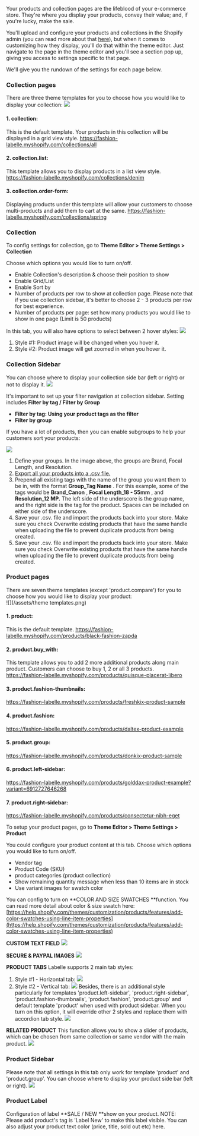 Your products and collection pages are the lifeblood of your e-commerce store. They're where you display your products, convey their value; and, if you're lucky, make the sale.

You'll upload and configure your products and collections in the Shopify admin \(you can read more about that [here](https://help.shopify.com/manual/products)\), but when it comes to customizing how they display, you'll do that within the theme editor. Just navigate to the page in the theme editor and you'll see a section pop up, giving you access to settings specific to that page.

We'll give you the rundown of the settings for each page below.

### Collection pages
There are three theme templates for you to choose how you would like to display your collection:
![](/assets/collection-templates.png)

   #### 1.   collection: 
   This is the default template. Your products in this collection will be displayed in a grid view style.
   https://fashion-labelle.myshopify.com/collections/all
   #### 2.   collection.list: 
   This template allows you to display products in a list view style.   
   https://fashion-labelle.myshopify.com/collections/denim
   #### 3.   collection.order-form:  
   Displaying products under this template will allow your customers to choose multi-products and add them to cart at the same. 
   https://fashion-labelle.myshopify.com/collections/spring

### Collection

To config settings for collection, go to **Theme Editor &gt; Theme Settings &gt; Collection**

Choose which options you would like to turn on/off.

* Enable Collection's description & choose their position to show
* Enable Grid/List
* Enable Sort by
* Number of products per row to show at collection page. Please note that if you use collection sidebar, it's better to choose 2 - 3 products per row for best experience.
* Number of products per page: set how many products you would like to show in one page (Limit is 50 products)

In this tab, you will also have options to select between 2 hover styles:
   ![](/assets/hover-style.png)
   1. Style #1: Product image will be changed when you hover it.
   2. Style #2: Product image will get zoomed in when you hover it.

### Collection Sidebar
You can choose where to display your collection side bar (left or right) or not to display it.
![](/assets/collection-sidebar.png)

It's important to set up your filter navigation at collection sidebar. Setting includes **Filter by tag / Filter by Group**

* **Filter by tag: Using your product tags as the filter**
* **Filter by group**


If you have a lot of products, then you can enable subgroups to help your customers sort your products:

![](https://help.shopify.com/assets/images/manual/themes/supply-advanced-filtering.png?1520884325)

1. Define your groups. In the image above, the groups are Brand, Focal Length, and Resolution.
2. [Export all your products into a .csv file.](https://help.shopify.com/manual/products/import-export/export-products)
3. Prepend all existing tags with the name of the group you want them to be in, with the format
   **Group\_Tag Name**
   . For this example, some of the tags would be
   **Brand\_Canon**
   ,
   **Focal Length\_18 - 55mm**
   , and
   **Resolution\_12 MP.**
   The left side of the underscore is the group name, and the right side is the tag for the product. Spaces can be included on either side of the underscore.
4. Save your .csv. file and import the products back into your store. Make sure you check Overwrite existing products that have the same handle when uploading the file to prevent duplicate products from being created.
5. Save your .csv. file and import the products back into your store. Make sure you check Overwrite existing products that have the same handle when uploading the file to prevent duplicate products from being created.

### Product pages
There are seven theme templates (except 'product.compare') for you to choose how you would like to display your product:</br>
   ![](/assets/theme templates.png)
   #### 1.   product: 
   This is the default template. 
   https://fashion-labelle.myshopify.com/products/black-fashion-zapda
   #### 2.   product.buy_with: 
   This template allows you to add 2 more additional products along main product. Customers can choose to buy 1, 2 or all 3 products.   
   https://fashion-labelle.myshopify.com/products/quisque-placerat-libero
   #### 3.   product.fashion-thumbnails:  
   https://fashion-labelle.myshopify.com/products/freshkix-product-sample
   #### 4.   product.fashion:
   https://fashion-labelle.myshopify.com/products/daltex-product-example
   #### 5.   product.group:
   https://fashion-labelle.myshopify.com/products/donkix-product-sample
   #### 6.   product.left-sidebar:
   https://fashion-labelle.myshopify.com/products/golddax-product-example?variant=6912727646268
   #### 7.   product.right-sidebar:
   https://fashion-labelle.myshopify.com/products/consectetur-nibh-eget
   

To setup your product pages, go to **Theme Editor &gt; Theme Settings &gt; Product**

You could configure your product content at this tab. Choose which options you would like to turn on/off.

* Vendor tag
* Product Code \(SKU\)
* product categories \(product collection\)
* Show remaining quantity message when less than 10 items are in stock
* Use variant images for swatch color

You can config to turn on **COLOR AND SIZE SWATCHES **function. You can read more detail about color & size swatch here: [https://help.shopify.com/themes/customization/products/features/add-color-swatches-using-line-item-properties](https://help.shopify.com/themes/customization/products/features/add-color-swatches-using-line-item-properties)

**CUSTOM TEXT FIELD**
![](/assets/custom-txt-field.png)

**SECURE & PAYPAL IMAGES**
![](/assets/secure-paypal.png)

**PRODUCT TABS**
Labelle supports 2 main tab styles:
   1.   Style #1 - Horizontal tab:
   ![](/assets/tab-style-1_02.jpg)
   2.   Style #2 - Vertical tab:
   ![](/assets/product-tab-2.png)
Besides, there is an additional style particularly for templates 'product.left-sidebar', 'product.right-sidebar', 'product.fashion-thumbnails', 'product.fashion', 'product.group' and default template 'product' when used with product sidebar. When you turn on this option, it will override other 2 styles and replace them with accordion tab style.
![](/assets/product-tab-3.png)   

**RELATED PRODUCT**
This function allows you to show a slider of products, which can be chosen from same collection or same vendor with the main product.
![](/assets/related-products.png)

### Product Sidebar

Please note that all settings in this tab only work for template 'product' and 'product.group'.
You can choose where to display your product side bar (left or right).
![](/assets/product-sidebar.png)

### Product Label
Configuration of label **SALE / NEW **show on your product. 
NOTE: Please add product's tag is 'Label New' to make this label visible.
You can also adjust your product text color (price, title, sold out etc) here.

